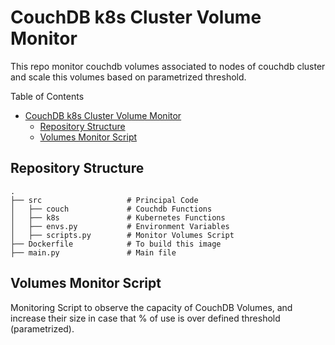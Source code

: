 # CouchDB k8s Cluster Volume Monitor

This repo monitor couchdb volumes associated to nodes of couchdb cluster and scale this volumes based on parametrized threshold. 

Table of Contents
- [CouchDB k8s Cluster Volume Monitor](#couchdb-k8s-cluster-volume-monitor)
  - [Repository Structure](#repository-structure)
  - [Volumes Monitor Script](#volumes-monitor-script)

## Repository Structure
    .
    ├── src                   # Principal Code
    │   ├── couch             # Couchdb Functions
    │   ├── k8s               # Kubernetes Functions
    │   ├── envs.py           # Environment Variables 
    │   ├── scripts.py        # Monitor Volumes Script
    ├── Dockerfile            # To build this image
    ├── main.py               # Main file 


## Volumes Monitor Script 

Monitoring Script to observe the capacity of CouchDB Volumes, and increase their size in case that % of use is over defined threshold (parametrized). 




